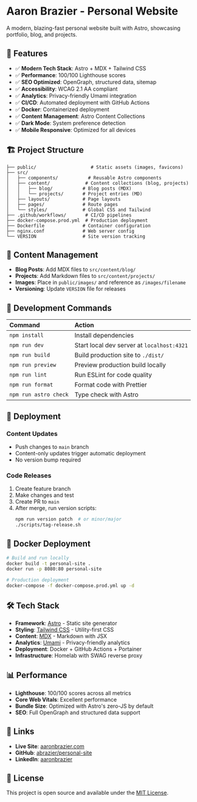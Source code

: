 # Aaron Brazier - Personal Website

A modern, blazing-fast personal website built with Astro, showcasing portfolio, blog, and projects.

## 🚀 Features

- ✅ **Modern Tech Stack**: Astro + MDX + Tailwind CSS
- ✅ **Performance**: 100/100 Lighthouse scores
- ✅ **SEO Optimized**: OpenGraph, structured data, sitemap
- ✅ **Accessibility**: WCAG 2.1 AA compliant
- ✅ **Analytics**: Privacy-friendly Umami integration
- ✅ **CI/CD**: Automated deployment with GitHub Actions
- ✅ **Docker**: Containerized deployment
- ✅ **Content Management**: Astro Content Collections
- ✅ **Dark Mode**: System preference detection
- ✅ **Mobile Responsive**: Optimized for all devices

## 🏗️ Project Structure

```text
├── public/                    # Static assets (images, favicons)
├── src/
│   ├── components/           # Reusable Astro components
│   ├── content/             # Content collections (blog, projects)
│   │   ├── blog/           # Blog posts (MDX)
│   │   └── projects/       # Project entries (MD)
│   ├── layouts/            # Page layouts
│   ├── pages/              # Route pages
│   └── styles/             # Global CSS and Tailwind
├── .github/workflows/       # CI/CD pipelines
├── docker-compose.prod.yml  # Production deployment
├── Dockerfile              # Container configuration
├── nginx.conf              # Web server config
└── VERSION                 # Site version tracking
```

## 📝 Content Management

- **Blog Posts**: Add MDX files to `src/content/blog/`
- **Projects**: Add Markdown files to `src/content/projects/`
- **Images**: Place in `public/images/` and reference as `/images/filename`
- **Versioning**: Update `VERSION` file for releases

## 🧞 Development Commands

| Command               | Action                                     |
| :-------------------- | :----------------------------------------- |
| `npm install`         | Install dependencies                       |
| `npm run dev`         | Start local dev server at `localhost:4321` |
| `npm run build`       | Build production site to `./dist/`         |
| `npm run preview`     | Preview production build locally           |
| `npm run lint`        | Run ESLint for code quality                |
| `npm run format`      | Format code with Prettier                  |
| `npm run astro check` | Type check with Astro                      |

## 🚀 Deployment

### Content Updates

- Push changes to `main` branch
- Content-only updates trigger automatic deployment
- No version bump required

### Code Releases

1. Create feature branch
2. Make changes and test
3. Create PR to `main`
4. After merge, run version scripts:
   ```bash
   npm run version patch  # or minor/major
   ./scripts/tag-release.sh
   ```

## 🐳 Docker Deployment

```bash
# Build and run locally
docker build -t personal-site .
docker run -p 8080:80 personal-site

# Production deployment
docker-compose -f docker-compose.prod.yml up -d
```

## 🛠️ Tech Stack

- **Framework**: [Astro](https://astro.build/) - Static site generator
- **Styling**: [Tailwind CSS](https://tailwindcss.com/) - Utility-first CSS
- **Content**: [MDX](https://mdxjs.com/) - Markdown with JSX
- **Analytics**: [Umami](https://umami.is/) - Privacy-friendly analytics
- **Deployment**: Docker + GitHub Actions + Portainer
- **Infrastructure**: Homelab with SWAG reverse proxy

## 📊 Performance

- **Lighthouse**: 100/100 scores across all metrics
- **Core Web Vitals**: Excellent performance
- **Bundle Size**: Optimized with Astro's zero-JS by default
- **SEO**: Full OpenGraph and structured data support

## 🔗 Links

- **Live Site**: [aaronbrazier.com](https://aaronbrazier.com)
- **GitHub**: [abrazier/personal-site](https://github.com/abrazier/personal-site)
- **LinkedIn**: [aaronbrazier](https://www.linkedin.com/in/aaronbrazier/)

## 📄 License

This project is open source and available under the [MIT License](LICENSE).
